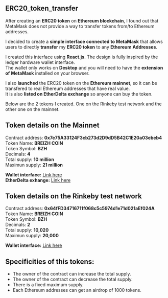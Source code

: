 ## ERC20_token_transfer

After creating an **ERC20 token** on **Ethereum blockchain**, I found out that MetaMask does not provide a way to transfer tokens from/to Ethereum addresses.

I decided to create a **simple interface connected to MetaMask** that allows users to directly **transfer** my **ERC20 token** to any **Ethereum Addresses**.

I created this interface using **React.js**. The design is fully inspired by the ledger hardware wallet interface.<br>
The wallet only works on **Desktop** and you will need to have the **extension of MetaMask** installed on your browser.

I also **launched** the ERC20 token on the **Ethereum mainnet**, so it can be transfered to real Ethereum addresses that have real value.
<br>It is also **listed on EtherDelta exchange** so anyone can buy the token.

Below are the 2 tokens I created. One on the Rinkeby test network and the other one on the mainnet.

## Token details on the Mainnet

Contract address: **0x7e75A33124F3cb273d2D9dD5B42C1E20a03ebeb4**<br>
Token Name: **BREIZH COIN**<br>
Token Symbol: **BZH**<br>
Decimals: **4**<br>
Total supply: **10 million**<br>
Maximun supply: **21 million**<br>

**Wallet interface:** [Link here](https://bzh-wallet.herokuapp.com/)<br>
**EtherDelta exhange:** [Link here](https://etherdelta.com/#0x7e75a33124f3cb273d2d9dd5b42c1e20a03ebeb4-ETH)

## Token details on the Rinkeby test network

Contract address: **0x64fFD34716711f068c5c5974d1e71d021aEf024A**<br>
Token Name: **BREIZH COIN**<br>
Token Symbol: **BZH**<br>
Decimals: **2**<br>
Total supply: **10,020**<br>
Maximun supply: **20,000**<br>

**Wallet interface:** [Link here](https://stark-cliffs-10440.herokuapp.com/)

## Specificities of this tokens:

* The owner of the contract can increase the total supply.
* The owner of the contract can decrease the total supply.
* There is a fixed maximum supply.
* Each Ethereum addresses can get an airdrop of 1000 tokens.
